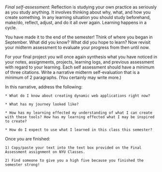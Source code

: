 *Final self-assessment:*
Reflection is studying your own practice as seriously as you study anything. It involves thinking about why, what, and how you create something. In any learning situation you should study beforehand, make/do, reflect, adjust, and do it all over again. Learning happens in a cycle.

You have made it to the end of the semester! Think of where you began in September. What did you know? What did you hope to learn? Now revisit your midterm assessment to evaluate your progress from then until now. 

For your final project you will once again synthesis what you have noticed in your notes, assignments, projects, learning logs, and previous assessment with regard to your learning. Each self assessment should have a minimum of three citations. Write a narrative midterm self-evaluation that is a minimum of 2 paragraphs. (You certainly may write more.)

In this narrative, address the following:

    * What do I know about creating dynamic web applications right now?

    * What has my journey looked like?

    * How has my learning effected my understanding of what I can create with these tools? How has my learning effected what I may be inspired to create?
    
    * How do I expect to use what I learned in this class this semester?
    
Once you are finished:
    
    1) Copy/paste your text into the text box provided on the Final Assessment assignment on NYU Classes.
    
    2) Find someone to give you a high five because you finished the semester strong!
    

